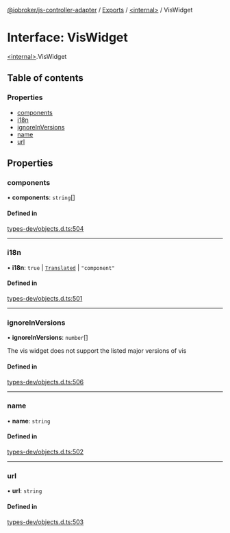 [@iobroker/js-controller-adapter](../README.md) / [Exports](../modules.md) / [\<internal\>](../modules/internal_.md) / VisWidget

# Interface: VisWidget

[\<internal\>](../modules/internal_.md).VisWidget

## Table of contents

### Properties

- [components](internal_.VisWidget.md#components)
- [i18n](internal_.VisWidget.md#i18n)
- [ignoreInVersions](internal_.VisWidget.md#ignoreinversions)
- [name](internal_.VisWidget.md#name)
- [url](internal_.VisWidget.md#url)

## Properties

### components

• **components**: `string`[]

#### Defined in

[types-dev/objects.d.ts:504](https://github.com/ioBroker/ioBroker.js-controller/blob/31d1cb492/packages/types-dev/objects.d.ts#L504)

___

### i18n

• **i18n**: ``true`` \| [`Translated`](../modules/internal_.md#translated) \| ``"component"``

#### Defined in

[types-dev/objects.d.ts:501](https://github.com/ioBroker/ioBroker.js-controller/blob/31d1cb492/packages/types-dev/objects.d.ts#L501)

___

### ignoreInVersions

• **ignoreInVersions**: `number`[]

The vis widget does not support the listed major versions of vis

#### Defined in

[types-dev/objects.d.ts:506](https://github.com/ioBroker/ioBroker.js-controller/blob/31d1cb492/packages/types-dev/objects.d.ts#L506)

___

### name

• **name**: `string`

#### Defined in

[types-dev/objects.d.ts:502](https://github.com/ioBroker/ioBroker.js-controller/blob/31d1cb492/packages/types-dev/objects.d.ts#L502)

___

### url

• **url**: `string`

#### Defined in

[types-dev/objects.d.ts:503](https://github.com/ioBroker/ioBroker.js-controller/blob/31d1cb492/packages/types-dev/objects.d.ts#L503)
